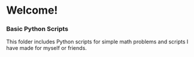 # Welcome!

### Basic Python Scripts
This folder includes Python scripts for simple math problems and scripts I have made for myself or friends.

